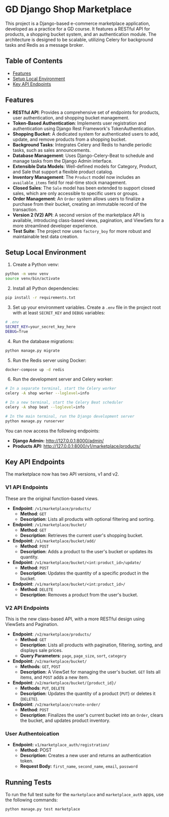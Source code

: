 # GD Django Shop Marketplace

This project is a Django-based e-commerce marketplace application, developed as a practice for a GD course. It features a RESTful API for products, a shopping bucket system, and an authentication module. The architecture is designed to be scalable, utilizing Celery for background tasks and Redis as a message broker.

## Table of Contents

* [Features](#features)
* [Setup Local Environment](#setup-local-environment)
* [Key API Endpoints](#key-api-endpoints)

## Features

* **RESTful API**: Provides a comprehensive set of endpoints for products, user authentication, and shopping bucket management.
* **Token-Based Authentication**: Implements user registration and authentication using Django Rest Framework's TokenAuthentication.
* **Shopping Bucket**: A dedicated system for authenticated users to add, update, and remove products from a shopping bucket.
* **Background Tasks**: Integrates Celery and Redis to handle periodic tasks, such as sales announcements.
* **Database Management**: Uses Django-Celery-Beat to schedule and manage tasks from the Django Admin interface.
* **Extensible Data Models**: Well-defined models for Category, Product, and Sale that support a flexible product catalog.
* **Inventory Management**: The `Product` model now includes an `available_items` field for real-time stock management.
* **Closed Sales**: The `Sale` model has been extended to support closed sales, which are only accessible to specific users or groups.
* **Order Management**: An `Order` system allows users to finalize a purchase from their bucket, creating an immutable record of the transaction.
* **Version 2 (V2) API**: A second version of the marketplace API is available, introducing class-based views, pagination, and ViewSets for a more streamlined developer experience.
* **Test Suite**: The project now uses `factory_boy` for more robust and maintainable test data creation.

## Setup Local Environment

1. Create a Python venv:

```bash
python -m venv venv
source venv/bin/activate
```

2. Install all Python dependencies:

```bash
pip install -r requirements.txt
```

3. Set up your environment variables. Create a `.env` file in the project root with at least `SECRET_KEY` and `DEBUG` variables:

```bash
# .env
SECRET_KEY=your_secret_key_here
DEBUG=True
```

4. Run the database migrations:

```bash
python manage.py migrate
```

5. Run the Redis server using Docker:

```bash
docker-compose up -d redis
```

6. Run the development server and Celery worker:

```bash
# In a separate terminal, start the Celery worker
celery -A shop worker --loglevel=info

# In a new terminal, start the Celery Beat scheduler
celery -A shop beat --loglevel=info

# In the main terminal, run the Django development server
python manage.py runserver
```

You can now access the following endpoints:

* **Django Admin:** <http://127.0.0.1:8000/admin/>
* **Products API:** <http://127.0.0.1:8000/v1/marketplace/products/>

## Key API Endpoints

The marketplace now has two API versions, v1 and v2.

### V1 API Endpoints

These are the original function-based views.

* **Endpoint**: `/v1/marketplace/products/`
  * **Method**: `GET`
  * **Description**: Lists all products with optional filtering and sorting.
* **Endpoint**: `/v1/marketplace/bucket/`
  * **Method**: `GET`
  * **Description**: Retrieves the current user's shopping bucket.
* **Endpoint**: `/v1/marketplace/bucket/add/`
  * **Method**: `POST`
  * **Description**: Adds a product to the user's bucket or updates its quantity.
* **Endpoint**: `/v1/marketplace/bucket/<int:product_id>/update/`
  * **Method**: `POST`
  * **Description**: Updates the quantity of a specific product in the bucket.
* **Endpoint**: `/v1/marketplace/bucket/<int:product_id>/`
  * **Method**: `DELETE`
  * **Description**: Removes a product from the user's bucket.

### V2 API Endpoints

This is the new class-based API, with a more RESTful design using ViewSets and Pagination.

* **Endpoint**: `/v2/marketplace/products/`
  * **Method**: `GET`
  * **Description**: Lists all products with pagination, filtering, sorting, and displays sale prices.
  * **Query Parameters**: `page`, `page_size`, `sort`, `category`
* **Endpoint**: `/v2/marketplace/bucket/`
  * **Methods**: `GET`, `POST`
  * **Description**: A ViewSet for managing the user's bucket. `GET` lists all items, and `POST` adds a new item.
* **Endpoint**: `/v2/marketplace/bucket/{product_id}/`
  * **Methods**: `PUT`, `DELETE`
  * **Description**: Updates the quantity of a product (`PUT`) or deletes it (`DELETE`).
* **Endpoint**: `/v2/marketplace/create-order/`
  * **Method**: `POST`
  * **Description**: Finalizes the user's current bucket into an `Order`, clears the bucket, and updates product inventory.

### User Authentoication

* **Endpoint:** `v1/marketplace_auth/registration/`
  * **Method:** POST
  * **Description:** Creates a new user and returns an authentication token.
  * **Request Body:** `first_name`, `second_name`, `email`, `password`

## Running Tests

To run the full test suite for the `marketplace` and `marketplace_auth` apps, use the following commands:

```bash
python manage.py test marketplace
```
